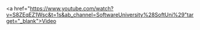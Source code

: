 <a href="https://www.youtube.com/watch?v=S8ZEqEZ1Wsc&t=1s&ab_channel=SoftwareUniversity%28SoftUni%29"target="_blank">Video</a>

